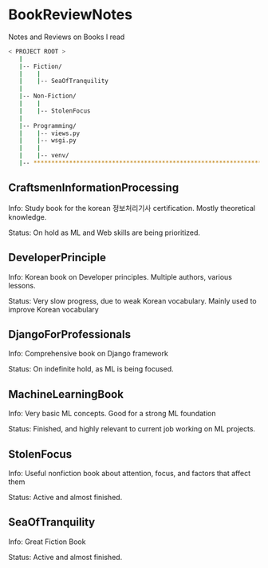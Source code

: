 # BookReviewNotes
Notes and Reviews on Books I read

```bash
< PROJECT ROOT >
   |
   |-- Fiction/                              
   |    |
   |    |-- SeaOfTranquility                                      
   |
   |-- Non-Fiction/                          
   |    |
   |    |-- StolenFocus                                           
   |
   |-- Programming/                          
   |    |-- views.py                         
   |    |-- wsgi.py                         
   |    |
   |    |-- venv/                            
   |-- ************************************************************************
```
## CraftsmenInformationProcessing

Info: Study book for the korean 정보처리기사 certification. Mostly theoretical knowledge.

Status: On hold as ML and Web skills are being prioritized.

## DeveloperPrinciple

Info: Korean book on Developer principles. Multiple authors, various lessons.

Status: Very slow progress, due to weak Korean vocabulary. Mainly used to improve Korean vocabulary

## DjangoForProfessionals

Info: Comprehensive book on Django framework

Status: On indefinite hold, as ML is being focused. 

## MachineLearningBook

Info: Very basic ML concepts. Good for a strong ML foundation

Status: Finished, and highly relevant to current job working on ML projects.

## StolenFocus

Info: Useful nonfiction book about attention, focus, and factors that affect them

Status: Active and almost finished.

## SeaOfTranquility

Info: Great Fiction Book

Status: Active and almost finished.